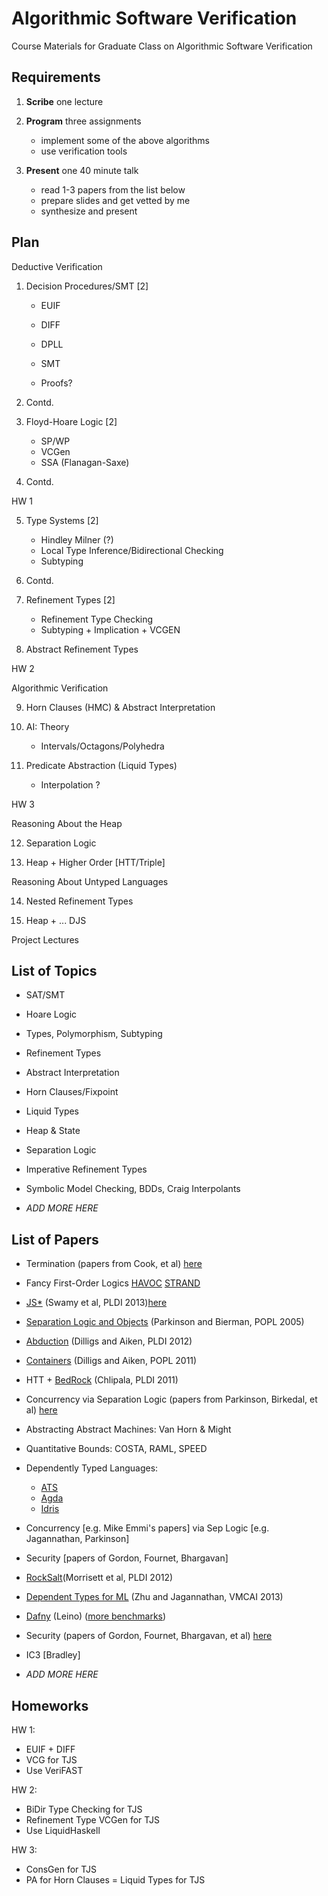 Algorithmic Software Verification
=================================

Course Materials for Graduate Class on Algorithmic Software Verification

Requirements
------------

1. **Scribe** one lecture

2. **Program** three assignments
    - implement some of the above algorithms
    - use verification tools

3. **Present** one 40 minute talk
    - read 1-3 papers from the list below
    - prepare slides and get vetted by me
    - synthesize and present

Plan
----

Deductive Verification

1. Decision Procedures/SMT  [2]
    
    - EUIF
    - DIFF
    
    - DPLL
    - SMT
    
    - Proofs?

2. Contd.

3. Floyd-Hoare Logic        [2]
    - SP/WP
    - VCGen
    - SSA (Flanagan-Saxe)

4. Contd.

HW 1

5. Type Systems             [2]
    - Hindley Milner (?)
    - Local Type Inference/Bidirectional Checking
    - Subtyping

6. Contd.

7. Refinement Types         [2]
    - Refinement Type Checking
    - Subtyping + Implication + VCGEN

8. Abstract Refinement Types

HW 2

Algorithmic Verification

9. Horn Clauses (HMC) & Abstract Interpretation
    
10. AI: Theory 
    - Intervals/Octagons/Polyhedra

11. Predicate Abstraction (Liquid Types)
    - Interpolation ?

HW 3

Reasoning About the Heap

12. Separation Logic

13. Heap + Higher Order [HTT/Triple]

Reasoning About Untyped Languages

14. Nested Refinement Types

15. Heap + ... DJS

Project Lectures



List of Topics
--------------

- SAT/SMT
- Hoare Logic
- Types, Polymorphism, Subtyping
- Refinement Types
- Abstract Interpretation

- Horn Clauses/Fixpoint
- Liquid Types
- Heap & State
- Separation Logic
- Imperative Refinement Types
- Symbolic Model Checking, BDDs, Craig Interpolants
- *ADD MORE HERE*

List of Papers
--------------

- Termination (papers from Cook, et al) [here](http://research.microsoft.com/en-us/people/bycook/)

- Fancy First-Order Logics [HAVOC](google:qadeer-lahiri) [STRAND](google:partharasarathy)

- [JS*](http://research.microsoft.com/~nswamy/papers/dijkstra-submitted-pldi13.pdf)
  (Swamy et al, PLDI 2013)[here](http://research.microsoft.com/en-us/um/people/nswamy/papers/index.html)

- [Separation Logic and Objects](http://www.cl.cam.ac.uk/~mjp41/p205-parkinson.pdf)
  (Parkinson and Bierman, POPL 2005)

- [Abduction](http://www.cs.wm.edu/~idillig/pldi022-dillig.pdf)
  (Dilligs and Aiken, PLDI 2012)

- [Containers](http://www.cs.wm.edu/~idillig/popl2011.pdf)
  (Dilligs and Aiken, POPL 2011)

- HTT + [BedRock](http://adam.chlipala.net/papers/BedrockPLDI11/BedrockPLDI11.pdf)
  (Chlipala, PLDI 2011)

- Concurrency via Separation Logic (papers from Parkinson, Birkedal, et al)
  [here](http://research.microsoft.com/en-us/people/mattpark/)

- Abstracting Abstract Machines: Van Horn & Might

- Quantitative Bounds: COSTA, RAML, SPEED

- Dependently Typed Languages: 
    - [ATS](todo) 
    - [Agda](todo)
    - [Idris](https://edwinb.wordpress.com/2013/03/28/programming-and-reasoning-with-algebraic-effects-and-dependent-types/)


- Concurrency           [e.g. Mike Emmi's papers]
    via Sep Logic       [e.g. Jagannathan, Parkinson]
- Security              [papers of Gordon, Fournet, Bhargavan]

- [RockSalt](http://john-tristan.appspot.com/pubs/rocksalt.pdf)(Morrisett et al, PLDI 2012)

- [Dependent Types for ML](http://www.cs.purdue.edu/homes/suresh/papers/vmcai13.pdf)
  (Zhu and Jagannathan, VMCAI 2013)

- [Dafny](http://research.microsoft.com/en-us/um/people/leino/papers/krml203.pdf)
  (Leino) ([more benchmarks](http://research.microsoft.com/en-us/um/people/leino/papers/krml205.pdf))

- Security (papers of Gordon, Fournet, Bhargavan, et al) 
  [here](http://research.microsoft.com/en-us/um/people/adg/Publications/)

- IC3                   [Bradley]


- *ADD MORE HERE*


Homeworks
---------

HW 1: 

- EUIF + DIFF
- VCG for TJS
- Use VeriFAST

HW 2:

- BiDir Type Checking  for TJS
- Refinement Type VCGen for TJS 
- Use LiquidHaskell

HW 3:

- ConsGen for TJS
- PA for Horn Clauses
= Liquid Types for TJS


 
 
